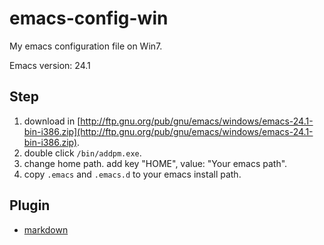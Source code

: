# emacs-config-win #

My emacs configuration file on Win7.

Emacs version: 24.1

## Step ##

1. download in [http://ftp.gnu.org/pub/gnu/emacs/windows/emacs-24.1-bin-i386.zip](http://ftp.gnu.org/pub/gnu/emacs/windows/emacs-24.1-bin-i386.zip).
2. double click `/bin/addpm.exe`.
3. change home path. add key "HOME", value: "Your emacs path".
4. copy `.emacs` and `.emacs.d` to your emacs install path.

## Plugin ##

+ [markdown](http://jblevins.org/git/markdown-mode.git)

